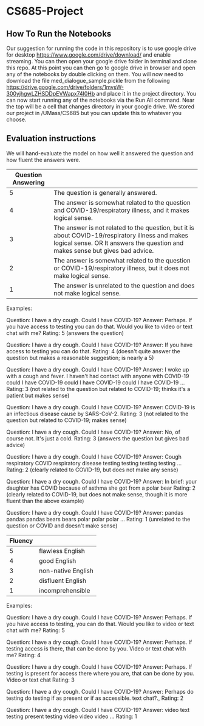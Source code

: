 # CS685-Project

## How To Run the Notebooks

Our suggestion for running the code in this repository is to use google drive for desktop https://www.google.com/drive/download/ and enable streaming. You can then open your google drive folder in terminal and clone this repo. At this point you can then go to google drive in browser and open any of the notebooks by double clicking on them.  You will now need to download the file med_dialogue_sample.pickle from the following  https://drive.google.com/drive/folders/1mvsW-300yjhgwLZHSDDpEVWapx74l0Hb and place it in the project directory. You can now start running any of the notebooks via the Run All command. Near the top will be a cell that changes directory in your google drive. We stored our project in /UMass/CS685 but you can update this to whatever you choose.


## Evaluation instructions
We will hand-evaluate the model on how well it answered the question and how fluent the answers were. 

| Question Answering  |  |
| -------- | -------- | 
| 5 | The question is generally answered.  | 
| 4 | The answer is somewhat related to the question and COVID-19/respiratory illness, and it makes logical sense.  | 
| 3 | The answer is not related to the question, but it is about COVID-19/respiratory illness and makes logical sense. OR It answers the question and makes sense but gives bad advice. | 
| 2 | The answer is somewhat related to the question or COVID-19/respiratory illness, but it does not make logical sense.  | 
| 1 | The answer is unrelated to the question and does not make logical sense.  | 

Examples: 

Question: I have a dry cough. Could I have COVID-19?
Answer: Perhaps. If you have access to testing you can do that. Would you like to video or text chat with me?
Rating: 5 (answers the question)

Question: I have a dry cough. Could I have COVID-19?
Answer: If you have access to testing you can do that.
Rating: 4 (doesn't quite answer the question but makes a reasonable suggestion; is nearly a 5)

Question: I have a dry cough. Could I have COVID-19?
Answer: I woke up with a cough and fever. I haven't had contact with anyone with COVID-19 could I have COVID-19 could I have COVID-19 could I have COVID-19 ... 
Rating: 3 (not related to the question but related to COVID-19; thinks it's a patient but makes sense)

Question: I have a dry cough. Could I have COVID-19?
Answer: COVID-19 is an infectious disease cause by SARS-CoV-2.
Rating: 3 (not related to the question but related to COVID-19; makes sense)

Question: I have a dry cough. Could I have COVID-19?
Answer: No, of course not. It's just a cold.
Rating: 3 (answers the question but gives bad advice)

Question: I have a dry cough. Could I have COVID-19?
Answer: Cough respiratory COVID respiratory disease testing testing testing testing ...
Rating: 2 (clearly related to COVID-19, but does not make any sense)

Question: I have a dry cough. Could I have COVID-19?
Answer: In brief: your daughter has COVID because of asthma she got from a polar bear
Rating: 2 (clearly related to COVID-19, but does not make sense, though it is more fluent than the above example)

Question: I have a dry cough. Could I have COVID-19?
Answer: pandas pandas pandas bears bears polar polar polar ...
Rating: 1 (unrelated to the question or COVID and doesn't make sense)


| Fluency  |  |
| -------- | -------- | 
| 5 | flawless English  | 
| 4 | good English  | 
| 3 | non-native English  | 
| 2 | disfluent English  | 
| 1 | incomprehensible  | 

Examples: 

Question: I have a dry cough. Could I have COVID-19?
Answer: Perhaps. If you have access to testing, you can do that. Would you like to video or text chat with me?
Rating: 5 

Question: I have a dry cough. Could I have COVID-19?
Answer: Perhaps. If testing access is there, that can be done by you. Video or text chat with me?
Rating: 4 

Question: I have a dry cough. Could I have COVID-19?
Answer: Perhaps. If testing is present for access there where you are, that can be done by you. Video or text chat
Rating: 3

Question: I have a dry cough. Could I have COVID-19?
Answer: Perhaps do testing do testing if as present or if as accessible.  text chat?.,
Rating: 2

Question: I have a dry cough. Could I have COVID-19?
Answer: video text testing present testing video video video ...
Rating: 1 
